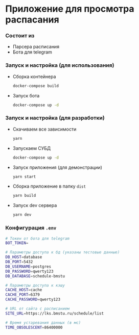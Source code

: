 # Приложение для просмотра распасания

### Состоит из

- Парсера расписания
- Бота для telegram

### Запуск и настройка (для использования)

- Сборка контейнера

  ```bash
  docker-compose build
  ```

- Запуск бота

  ```bash
  docker-compose up -d
  ```

### Запуск и настройка (для разработки)

- Скачиваем все зависимости

  ```bash
  yarn
  ```

- Запускаем СУБД

  ```bash
  docker-compose up -d
  ```

- Запуск приложения (для демонстрации)

  ```bash
  yarn start
  ```

- Сборка приложение в папку `dist`

  ```bash
  yarn build
  ```

- Запуск dev сервера

  ```bash
  yarn dev
  ```

### Конфигурация `.env`

```bash
# Токен от бота для telegram
BOT_TOKEN=

# Параметры доступа к бд (указаны тестовые данные)
DB_HOST=database
DB_PORT=5432
DB_USERNAME=postgres
DB_PASSWORD=qwerty123
DB_DATABASE=schedule-bmstu

# Параметры доступа к кэшу
CACHE_HOST=cache
CACHE_PORT=6379
CACHE_PASSWORD=qwerty123

# URL от сайта с расписанием
SITE_URL=https://lks.bmstu.ru/schedule/list

# Время устаревания данных (в мс)
TIME_OBSOLESCENT=86400000
```
